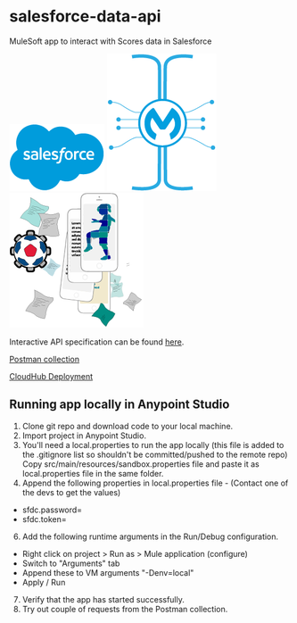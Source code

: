 # salesforce-data-api

MuleSoft app to interact with Scores data in Salesforce

![](https://github.com/AmericaSCORESBayArea/scoreslabs/blob/main/images/Salesforce_logo_basic.png)
![](https://github.com/AmericaSCORESBayArea/scoreslabs/blob/main/images/ASBA_mule-API-logo.png)
![](https://github.com/AmericaSCORESBayArea/scoreslabs/blob/main/images/ASBA_Scores-Apps.png)

Interactive API specification can be found [here](https://anypoint.mulesoft.com/exchange/portals/americascores-bayarea/6c091e72-50d1-49ac-b04d-ee5bb9bc9dbd/salesforce-data-api/minor/3.0/console/summary/).

[Postman collection](https://github.com/AmericaSCORESBayArea/salesforce-data-api/blob/master/Scores%20-%20Salesforce%20Data%20API.postman_collection.json)

[CloudHub Deployment](https://github.com/AmericaSCORESBayArea/salesforce-data-api/blob/master/cloudhub-deployment.md)

## Running app locally in Anypoint Studio

1. Clone git repo and download code to your local machine.
2. Import project in Anypoint Studio.
3. You'll need a local.properties to run the app locally (this file is added to the .gitignore list so shouldn't be committed/pushed to the remote repo)
   Copy src/main/resources/sandbox.properties file and paste it as local.properties file in the same folder.
5. Append the following properties in local.properties file - (Contact one of the devs to get the values)
  - sfdc.password=<value> 
  - sfdc.token=<value>
6. Add the following runtime arguments in the Run/Debug configuration.
  - Right click on project > Run as > Mule application (configure)
  - Switch to "Arguments" tab
  - Append these to VM arguments "-Denv=local"
  - Apply / Run
7. Verify that the app has started successfully.
8. Try out couple of requests from the Postman collection.
  
